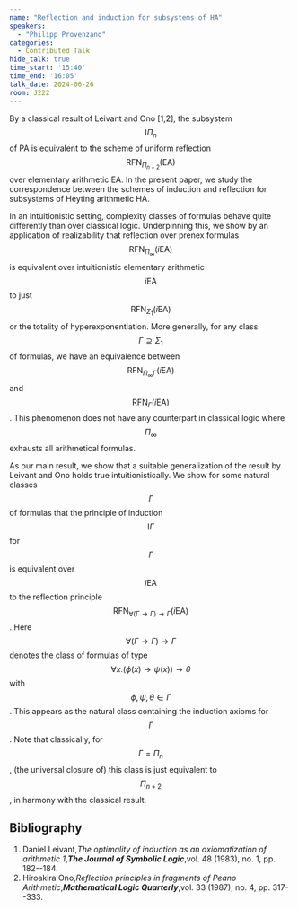 ```yaml
---
name: "Reflection and induction for subsystems of HA"
speakers:
  - "Philipp Provenzano"
categories:
  - Contributed Talk
hide_talk: true
time_start: '15:40'
time_end: '16:05'
talk_date: 2024-06-26
room: J222
---
```















By a classical result of Leivant and Ono [1,2], the subsystem $$\text{I}\Pi_n$$ of PA is equivalent to the scheme of uniform reflection $$\text{RFN}_{\Pi_{n+2}}(\text{EA})$$ over elementary arithmetic EA.
In the present paper, we study the correspondence between the schemes of induction and reflection for subsystems of Heyting arithmetic HA.

In an intuitionistic setting, complexity classes of formulas behave quite differently than over classical logic.
Underpinning this, we show by an application of realizability that reflection over prenex formulas $$\text{RFN}_{\Pi_\infty}(i\text{EA})$$ is equivalent over intuitionistic elementary arithmetic $$i\text{EA}$$ to just $$\text{RFN}_{\Sigma_1}(i\text{EA})$$ or the totality of hyperexponentiation.
More generally, for any class $$\Gamma\supseteq\Sigma_1$$ of formulas, we have an equivalence between $$\text{RFN}_{\Pi_\infty\Gamma}(i\text{EA})$$ and $$\text{RFN}_{\Gamma}(i\text{EA})$$.
This phenomenon does not have any counterpart in classical logic where $$\Pi_\infty$$ exhausts all arithmetical formulas.

As our main result, we show that a suitable generalization of the result by Leivant and Ono holds true intuitionistically.
We show for some natural classes $$\Gamma$$ of formulas that the principle of induction $$\text{I}\Gamma$$ for $$\Gamma$$ is equivalent over $$i\text{EA}$$ to the reflection principle $$\text{RFN}_{\forall(\Gamma\rightarrow\Gamma)\rightarrow\Gamma}(i\text{EA})$$.
Here $$\forall(\Gamma\rightarrow\Gamma)\rightarrow\Gamma$$ denotes the class of formulas of type $$\forall x. (\phi(x)\rightarrow\psi(x))\rightarrow\theta$$ with $$\phi,\psi,\theta\in\Gamma$$.
This appears as the natural class containing the induction axioms for $$\Gamma$$.
Note that classically, for $$\Gamma=\Pi_n$$, (the universal closure of) this class is just equivalent to $$\Pi_{n+2}$$, in harmony with the classical result.

## Bibliography

1. Daniel Leivant,_The optimality of induction as an axiomatization of arithmetic 1_,**_The Journal of Symbolic Logic_**,vol. 48 (1983), no. 1, pp. 182--184.
2. Hiroakira Ono,_Reflection principles in fragments of Peano Arithmetic_,**_Mathematical Logic Quarterly_**,vol. 33 (1987), no. 4, pp. 317--333.





